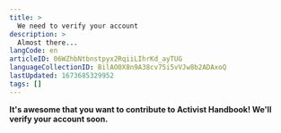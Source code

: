 ```yaml
---
title: >
  We need to verify your account
description: >
  Almost there...
langCode: en
articleID: 06WZhbNtbnstpyx2RqiiLIhrKd_ayTUG
languageCollectionID: BilAO0X8n9A38cv75i5vVJw8b2ADAxoQ
lastUpdated: 1673685329952
tags: []
---
```


**It's awesome that you want to contribute to Activist Handbook! We'll verify your account soon.**